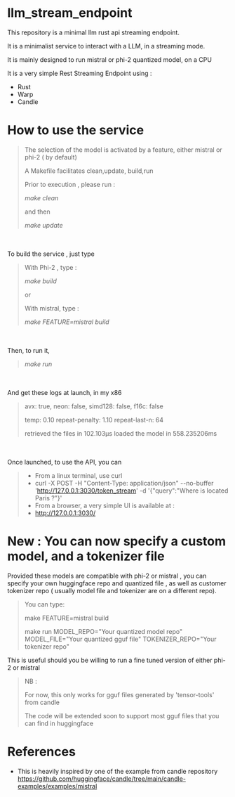 # llm_stream_endpoint
This repository is a minimal llm rust api streaming endpoint.

It is a  minimalist service to interact with a LLM, in a streaming mode.

It is mainly designed to run mistral or phi-2 quantized model, on a CPU

It is a very simple Rest Streaming Endpoint using :
* Rust
* Warp
* Candle


# How to use the service


> The selection of the model is activated by a feature, either mistral or phi-2 ( by default) 
>
> A Makefile facilitates clean,update, build,run
> 
> Prior to execution , please run :
>
> *make clean*
> 
> and then 
> 
> *make update*

\
\
To build the service , just type
> With Phi-2 , type :
> 
> *make build*
> 
> or
> 
> With mistral, type :
> 
> *make FEATURE=mistral build*

\
\
Then, to run it, 
> *make run*

\
\
And get these logs at launch, in my x86
> avx: true, neon: false, simd128: false, f16c: false
>
> temp: 0.10 repeat-penalty: 1.10 repeat-last-n: 64
>
> retrieved the files in 102.103µs
> loaded the model in 558.235206ms

\
\
Once launched, to use the API, you can
> * From a linux terminal, use curl
>  * curl -X POST -H "Content-Type: application/json" --no-buffer 'http://127.0.0.1:3030/token_stream' -d '{"query":"Where is located Paris ?"}'
> * From a browser, a very simple UI is available at :
>  * http://127.0.0.1:3030/



# New : You can now specify a custom model, and a tokenizer file
Provided these models are compatible with phi-2 or mistral , you can specify your own huggingface repo 
and quantized file , as well as customer tokenizer repo ( usually model file and tokenizer are on a different repo). 

> You can type:
> 
> make FEATURE=mistral build
> 
> make run MODEL_REPO="Your quantized model repo" MODEL_FILE="Your quantized gguf file" TOKENIZER_REPO="Your tokenizer repo"

This is useful should you be willing to run a fine tuned version of either phi-2 or mistral 


> NB :
> 
> For now, this only works for gguf files generated by 'tensor-tools' from candle
> 
> The code will be extended soon to support most gguf files that you can find in huggingface



# References
* This is heavily inspired by one of the example from candle repository
https://github.com/huggingface/candle/tree/main/candle-examples/examples/mistral

